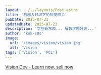 ```yaml
---
layout: ../../layouts/Post.astro
title: '机器人领域下的视觉相关'
pubDate: 2025-07-23
updatedDate: 2025-07-23
description: '学些新东西... 解数学题好爽...'
author: 'kok-s0s'
image:
  url: '/images/vision/vision.jpg'
  alt: 'Vision'
tags: ['Vision', 'PCL']
---
```


[Vision Dev - Learn now, sell now](https://github.com/stars/kok-s0s/lists/v)
